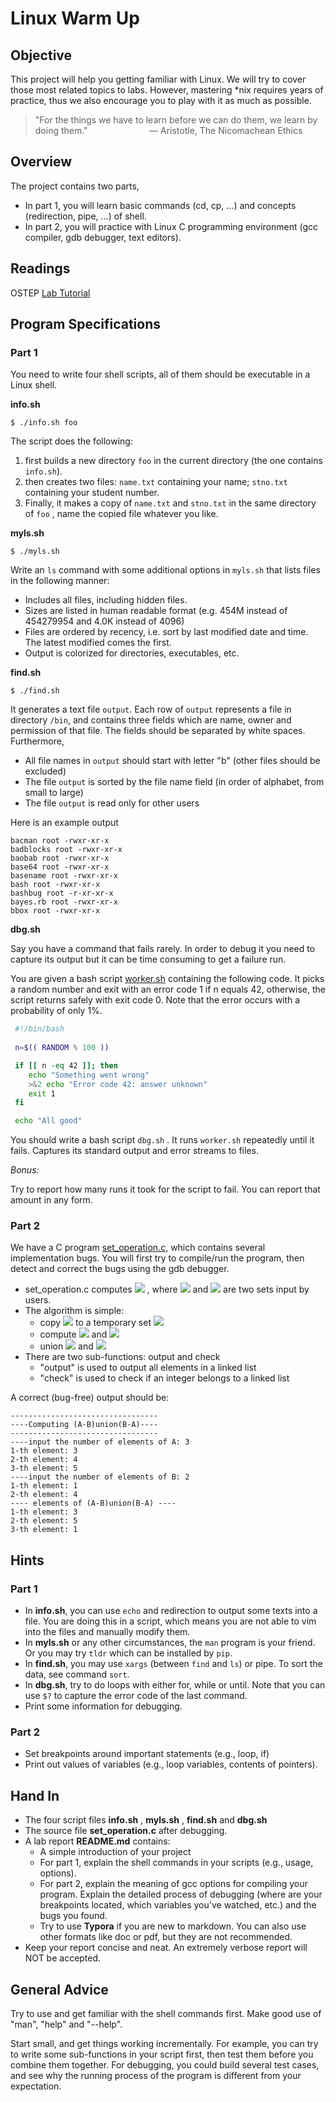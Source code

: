 # Linux Warm Up


## Objective

This project will help you getting familiar with Linux.
We will try to cover those most related topics to labs.
However, mastering \*nix requires years of practice,
thus we also encourage you to play with it as much as possible.

>"For the things we have to learn before we can do them, we learn by doing them."
> &nbsp;&nbsp;&nbsp;&nbsp;&nbsp;&nbsp;&nbsp;&nbsp;&nbsp;&nbsp;&nbsp;
> &nbsp;&nbsp;&nbsp;&nbsp;&nbsp;&nbsp;&nbsp;&nbsp;&nbsp;&nbsp;&nbsp;
>― Aristotle, The Nicomachean Ethics



## Overview
The project contains two parts,
- In part 1, you will learn basic commands (cd, cp, ...) and concepts (redirection, pipe, ...) of shell.
- In part 2, you will practice with Linux C programming environment (gcc compiler, gdb debugger, text editors).


## Readings

OSTEP [Lab Tutorial](http://pages.cs.wisc.edu/~remzi/OSTEP/lab-tutorial.pdf)

## Program Specifications

### Part 1
You need to write four shell scripts, all of them should be executable in a Linux shell.

**info.sh**

```
$ ./info.sh foo
```
The script does the following:

1. first builds a new directory `foo` in the current directory (the one contains `info.sh`).
2. then creates two files: `name.txt` containing your name; `stno.txt` containing your student number. 
3. Finally, it makes a copy of `name.txt` and `stno.txt` in the same directory of `foo` , name the copied file whatever you like.

**myls.sh**

```
$ ./myls.sh
```

Write an `ls` command with some additional options in `myls.sh` that lists files in the following manner:

- Includes all files, including hidden files.
- Sizes are listed in human readable format (e.g. 454M instead of 454279954 and 4.0K instead of 4096)
- Files are ordered by recency, i.e. sort by last modified date and time. The latest modified comes the first.
- Output is colorized for directories, executables, etc.

**find.sh**

```
$ ./find.sh
```
It generates a text file `output`. Each row of `output` represents a file in directory `/bin`, and contains three fields which are name, owner and permission of that file. The fields should be separated by white spaces. Furthermore,

- All file names in `output` should start with letter "b" (other files should be excluded)
- The file `output` is sorted by the file name field (in order of alphabet, from small to large)
- The file `output` is read only for other users

Here is an example output

```
bacman root -rwxr-xr-x
badblocks root -rwxr-xr-x
baobab root -rwxr-xr-x
base64 root -rwxr-xr-x
basename root -rwxr-xr-x
bash root -rwxr-xr-x
bashbug root -r-xr-xr-x
bayes.rb root -rwxr-xr-x
bbox root -rwxr-xr-x
```

**dbg.sh**

Say you have a command that fails rarely. In order to debug it you need to capture its output but it can be time consuming to get a failure run. 

You are given a bash script [worker.sh](worker.sh) containing the following code. It picks a random number and exit with an error code 1 if n equals 42, otherwise, the script returns safely with exit code 0. Note that the error occurs with a probability of only 1%.

```bash
 #!/bin/bash
 
 n=$(( RANDOM % 100 ))

 if [[ n -eq 42 ]]; then
    echo "Something went wrong"
    >&2 echo "Error code 42: answer unknown"
    exit 1
 fi

 echo "All good"
```

You should write a bash script `dbg.sh` . It runs `worker.sh` repeatedly until it fails. Captures its standard output and error streams to files.

*Bonus:*

Try to report how many runs it took for the script to fail. You can report that amount in any form.

### Part 2

We have a C program [set_operation.c](set_operation.c), which contains several implementation bugs. You will first try to compile/run the program, then detect and correct the bugs using the gdb debugger. 

- set_operation.c computes <img src="https://render.githubusercontent.com/render/math?math=(A-B)\cup(B-A)"> , where <img src="https://render.githubusercontent.com/render/math?math=A"> and <img src="https://render.githubusercontent.com/render/math?math=B"> are two sets input by users.
- The algorithm is simple:
  - copy <img src="https://render.githubusercontent.com/render/math?math=A"> to a temporary set <img src="https://render.githubusercontent.com/render/math?math=A_2"> 
  - compute <img src="https://render.githubusercontent.com/render/math?math=A=A-B"> and <img src="https://render.githubusercontent.com/render/math?math=B=B-A_2"> 
  - union <img src="https://render.githubusercontent.com/render/math?math=A"> and <img src="https://render.githubusercontent.com/render/math?math=B">
- There are two sub-functions: output and check
  - "output" is used to output all elements in a linked list
  - "check" is used to check if an integer belongs to a linked list

A correct (bug-free) output should be:
```
---------------------------------
----Computing (A-B)union(B-A)----
---------------------------------
----input the number of elements of A: 3
1-th element: 3
2-th element: 4
3-th element: 5
----input the number of elements of B: 2
1-th element: 1
2-th element: 4
---- elements of (A-B)union(B-A) ----
1-th element: 3
2-th element: 5
3-th element: 1
```

## Hints

### Part 1

* In **info.sh**, you can use `echo` and redirection to output some texts into a file. You are doing this in a script, which means you are not able to vim into the files and manually modify them.
* In **myls.sh** or any other circumstances, the `man` program is your friend. Or you may try `tldr` which can be installed by `pip`.
* In **find.sh**, you may use `xargs` (between `find` and `ls`) or pipe. To sort the data, see command `sort`.
* In **dbg.sh**, try to do loops with either for, while or until. Note that you can use `$?` to capture the error code of the last command.
* Print some information for debugging. 

### Part 2
* Set breakpoints around important statements (e.g., loop, if) 
* Print out values of variables (e.g., loop variables, contents of pointers).

## Hand In 

- The four script files **info.sh** , **myls.sh** , **find.sh** and **dbg.sh**
- The source file **set_operation.c** after debugging.
- A lab report **README.md** contains:
    - A simple introduction of your project 
    - For part 1, explain the shell commands in your scripts (e.g., usage, options).
    - For part 2, explain the meaning of gcc options for compiling your program. Explain the detailed process of debugging (where are your breakpoints located, which variables you've watched, etc.) and the bugs you found.
    - Try to use **Typora** if you are new to markdown. You can also use other formats like doc or pdf, but they are not recommended.
- Keep your report concise and neat. An extremely verbose report will NOT be accepted.

## General Advice

Try to use and get familiar with the shell commands first. Make good use of "man", "help" and "--help".

Start small, and get things working incrementally. For example, you can try to write some sub-functions in your script first, then test them before you combine them together. For debugging, you could build several test cases, and see why the running process of the program is different from your expectation.

